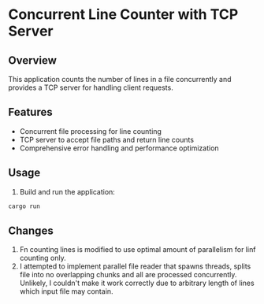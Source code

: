 # Concurrent Line Counter with TCP Server

## Overview
This application counts the number of lines in a file concurrently and
provides a TCP server for handling client requests.

## Features
- Concurrent file processing for line counting
- TCP server to accept file paths and return line counts
- Comprehensive error handling and performance optimization

## Usage
1. Build and run the application:
```sh
cargo run
```

## Changes
1. Fn counting lines is modified to use optimal amount of parallelism for linf counting only.
2. I attempted to implement parallel file reader that spawns threads, splits file into no overlapping chunks and all are processed concurrently. Unlikely, I couldn't make it work correctly due to arbitrary length of lines which input file may contain.